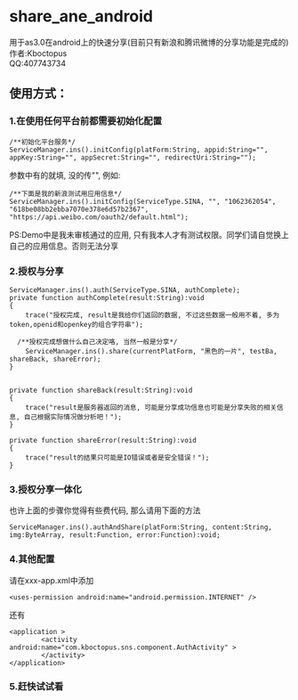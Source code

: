 share_ane_android
=================

用于as3.0在android上的快速分享(目前只有新浪和腾讯微博的分享功能是完成的)<br />
作者:Kboctopus<br />
QQ:407743734

使用方式：
-----------------------------------
### 1.在使用任何平台前都需要初始化配置
    /**初始化平台服务*/
    ServiceManager.ins().initConfig(platForm:String, appid:String="", appKey:String="", appSecret:String="", redirectUri:String="");
参数中有的就填, 没的传"", 例如:

    /**下面是我的新浪测试用应用信息*/
    ServiceManager.ins().initConfig(ServiceType.SINA, "", "1062362054", "618be08bb2ebba7070e378e6d57b2367",  "https://api.weibo.com/oauth2/default.html");

PS:Demo中是我未审核通过的应用, 只有我本人才有测试权限。同学们请自觉换上自己的应用信息。否则无法分享

### 2.授权与分享
    ServiceManager.ins().auth(ServiceType.SINA, authComplete);
    private function authComplete(result:String):void
    {
	    trace("授权完成, result是我给你们返回的数据, 不过这些数据一般用不着, 多为token,openid和openkey的组合字符串");
  
      /**授权完成想做什么自己决定咯, 当然一般是分享*/
	    ServiceManager.ins().share(currentPlatForm, "黑色的一片", testBa, shareBack, shareError);
    }


    private function shareBack(result:String):void
    {
	    trace("result是服务器返回的消息, 可能是分享成功信息也可能是分享失败的相关信息, 自己根据实际情况做分析吧！");
    }
		
    private function shareError(result:String):void
    {
	    trace("result的结果只可能是IO错误或者是安全错误！"); 
    }


### 3.授权分享一体化

也许上面的步骤你觉得有些费代码, 那么请用下面的方法

    ServiceManager.ins().authAndShare(platForm:String, content:String, img:ByteArray, result:Function, error:Function):void;


### 4.其他配置

请在xxx-app.xml中添加

    <uses-permission android:name="android.permission.INTERNET" />

还有

    <application >
            <activity android:name="com.kboctopus.sns.component.AuthActivity" >
            </activity>
    </application>

### 5.赶快试试看
